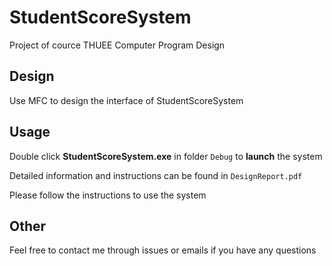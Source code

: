 # StudentScoreSystem

Project of cource THUEE Computer Program Design

## Design

Use MFC to design the interface of StudentScoreSystem

## Usage

Double click **StudentScoreSystem.exe** in folder `Debug` to **launch** the system

Detailed information and instructions can be found in `DesignReport.pdf`

Please follow the instructions to use the system

## Other

Feel free to contact me through issues or emails if you have any questions
